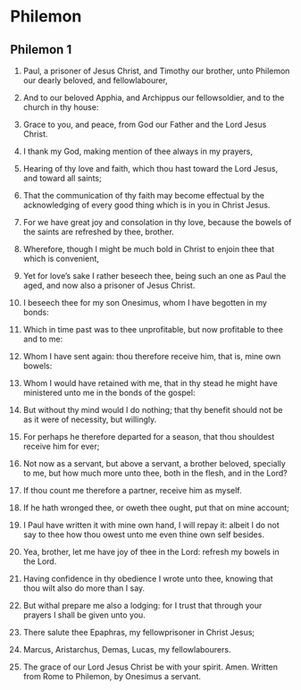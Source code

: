 # Philemon

## Philemon 1

1. Paul, a prisoner of Jesus Christ, and Timothy our brother, unto Philemon our dearly beloved, and fellowlabourer,

2. And to our beloved Apphia, and Archippus our fellowsoldier, and to the church in thy house:

3. Grace to you, and peace, from God our Father and the Lord Jesus Christ.

4. I thank my God, making mention of thee always in my prayers,

5. Hearing of thy love and faith, which thou hast toward the Lord Jesus, and toward all saints;

6. That the communication of thy faith may become effectual by the acknowledging of every good thing which is in you in Christ Jesus.

7. For we have great joy and consolation in thy love, because the bowels of the saints are refreshed by thee, brother.

8. Wherefore, though I might be much bold in Christ to enjoin thee that which is convenient,

9. Yet for love’s sake I rather beseech thee, being such an one as Paul the aged, and now also a prisoner of Jesus Christ.

10. I beseech thee for my son Onesimus, whom I have begotten in my bonds:

11. Which in time past was to thee unprofitable, but now profitable to thee and to me:

12. Whom I have sent again: thou therefore receive him, that is, mine own bowels:

13. Whom I would have retained with me, that in thy stead he might have ministered unto me in the bonds of the gospel:

14. But without thy mind would I do nothing; that thy benefit should not be as it were of necessity, but willingly.

15. For perhaps he therefore departed for a season, that thou shouldest receive him for ever;

16. Not now as a servant, but above a servant, a brother beloved, specially to me, but how much more unto thee, both in the flesh, and in the Lord?

17. If thou count me therefore a partner, receive him as myself.

18. If he hath wronged thee, or oweth thee ought, put that on mine account;

19. I Paul have written it with mine own hand, I will repay it: albeit I do not say to thee how thou owest unto me even thine own self besides.

20. Yea, brother, let me have joy of thee in the Lord: refresh my bowels in the Lord.

21. Having confidence in thy obedience I wrote unto thee, knowing that thou wilt also do more than I say.

22. But withal prepare me also a lodging: for I trust that through your prayers I shall be given unto you.

23. There salute thee Epaphras, my fellowprisoner in Christ Jesus;

24. Marcus, Aristarchus, Demas, Lucas, my fellowlabourers.

25. The grace of our Lord Jesus Christ be with your spirit. Amen.  Written from Rome to Philemon, by Onesimus a servant.  